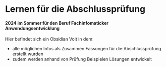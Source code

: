 # Lernen für die Abschlussprüfung 
#### 2024 im Sommer für den Beruf Fachinfomaticker Anwendungsentwicklung
Hier befindet sich ein Obsidian Volt in dem:
- alle möglichen Infos als Zusammen Fassungen für die Abschlussprüfung erstellt wurden
- zudem werden anhand von Prüfung Beispielen Lösungen entwickelt 
